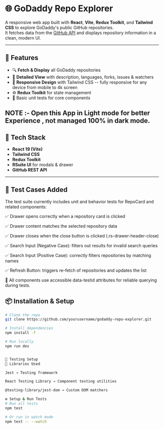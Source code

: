 # 🌐 GoDaddy Repo Explorer

A responsive web app built with **React**, **Vite**, **Redux Toolkit**, and **Tailwind CSS** to explore GoDaddy's public GitHub repositories.  
It fetches data from the [GitHub API](https://api.github.com/orgs/godaddy/repos) and displays repository information in a clean, modern UI.

---

## 🚀 Features
- 🔍 **Fetch & Display** all GoDaddy repositories
- 📄 **Detailed View** with description, languages, forks, issues & watchers
- 💫 **Responsive Design** with Tailwind CSS -- fully responsive for any device from mobile to 4k screen
- ⚙️ **Redux Toolkit** for state management
- 🧪 Basic unit tests for core components

NOTE :- Open this App in Light mode for better Experience , not managed 100% in dark mode. 
---

## 🧰 Tech Stack
- **React 19 (Vite)**
- **Tailwind CSS**
- **Redux Toolkit**
- **RSuite UI** for modals & drawer
- **GitHub REST API**

---
## 🧠 Test Cases Added
The test suite currently includes unit and behavior tests for RepoCard and related components:

✅ Drawer opens correctly when a repository card is clicked

✅ Drawer content matches the selected repository data

✅ Drawer closes when the close button is clicked (.rs-drawer-header-close)

✅ Search Input (Negative Case): filters out results for invalid search queries

✅ Search Input (Positive Case): correctly filters repositories by matching names

✅ Refresh Button: triggers re-fetch of repositories and updates the list

🧪 All components use accessible data-testid attributes for reliable querying during tests.

## 📦 Installation & Setup

```bash
# Clone the repo
git clone https://github.com/yourusername/godaddy-repo-explorer.git

# Install dependencies
npm install -f

# Run locally
npm run dev


🧪 Testing Setup
🧩 Libraries Used

Jest → Testing framework

React Testing Library → Component testing utilities

@testing-library/jest-dom → Custom DOM matchers

⚙️ Setup & Run Tests
# Run all tests
npm test

# Or run in watch mode
npm test -- --watch